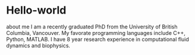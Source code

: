 # Hello-world
about me
I am a recently graduated PhD from the University of British Columbia, Vancouver. My favorate programming languages include C++, Python, MATLAB. I have 8 year research experience in computational fluid dynamics and biophysics. 
